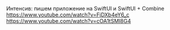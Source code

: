 Интенсив: пишем приложение на SwiftUI и SwiftUI + Combine
https://www.youtube.com/watch?v=FjDXb4eY6_c
https://www.youtube.com/watch?v=cOA1tSMI8G4